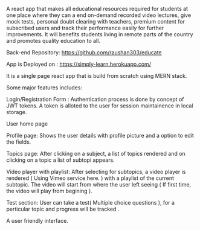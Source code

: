 A react app that makes all educational resources required for students at one place where they can a end on-demand recorded video lectures, give mock tests, personal doubt clearing with teachers, premium content for subscribed users and track their performance easily for further improvements. It will benefits students living in remote parts of the country and promotes quality education to all.

Back-end Repository: https://github.com/raushan303/educate

App is Deployed on : https://simply-learn.herokuapp.com/

It is a single page react app that is build from scratch using MERN stack.

Some major features includes:

Login/Registration Form : Authentication process is done by concept of JWT tokens. A token is alloted to the user for session maintainence in local storage.

User home page

Profile page: Shows the user details with profile picture and a option to edit the fields.

Topics page: After clicking on a subject, a list of topics rendered and on clicking on a topic a list of subtopi appears.

Video player with playlist: After selecting for subtopics, a video player is rendered ( Using Vimeo service here. ) with a playlist of the current subtopic. The video will start from where the user left seeing ( If first time, the video will play from begining ).

Test section: User can take a test( Multiple choice questions ), for a perticular topic and progress will be tracked .

A user friendly interface.
